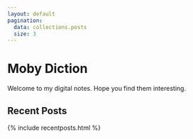 ```yaml
---
layout: default
pagination:
  data: collections.posts
  size: 3
---
```

# Moby Diction
Welcome to my digital notes. Hope you find them interesting.

## Recent Posts

{% include recentposts.html %}
